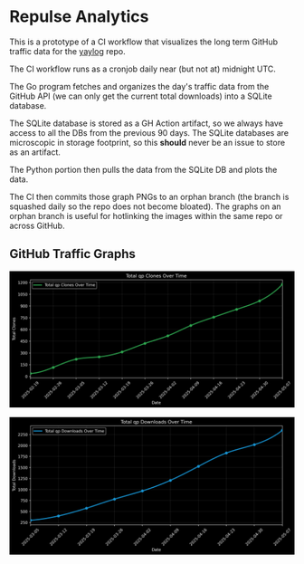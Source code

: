 # Repulse Analytics

This is a prototype of a CI workflow that visualizes the long term GitHub traffic data for the [yaylog](https://github.com/Zweih/yaylog) repo. 

The CI workflow runs as a cronjob daily near (but not at) midnight UTC. 

The Go program fetches and organizes the day's traffic data from the GitHub API (we can only get the current total downloads) into a SQLite database. 

The SQLite database is stored as a GH Action artifact, so we always have access to all the DBs from the previous 90 days. The SQLite databases are microscopic in storage footprint, so this **should** never be an issue to store as an artifact. 

The Python portion then pulls the data from the SQLite DB and plots the data. 

The CI then commits those graph PNGs to an orphan branch (the branch is squashed daily so the repo does not become bloated). The graphs on an orphan branch is useful for hotlinking the images within the same repo or across GitHub.

## GitHub Traffic Graphs

![Total Clones](https://raw.githubusercontent.com/Zweih/repulse-analytics/refs/heads/repulse-traffic-graphs/total_clones.png)

![Total Downloads](https://raw.githubusercontent.com/Zweih/repulse-analytics/refs/heads/repulse-traffic-graphs/total_downloads.png)

